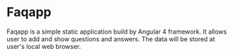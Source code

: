 # Faqapp

Faqapp is a simple static application build by Angular 4 framework. It allows user to add and show questions and answers. The data will be stored at user's local web browser.
